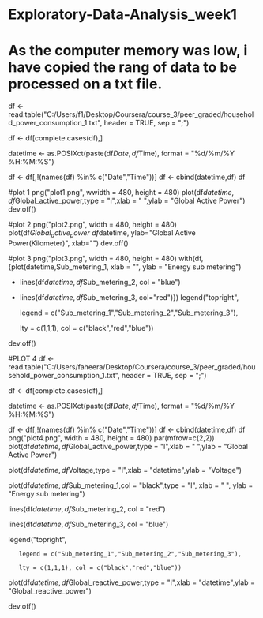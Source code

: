 # Exploratory-Data-Analysis_week1

# As the computer memory was low, i have copied the rang of data to be processed on a txt file.
df <- read.table("C:/Users/f1/Desktop/Coursera/course_3/peer_graded/household_power_consumption_1.txt", header = TRUE, sep = ";")

df <- df[complete.cases(df),]


datetime <- as.POSIXct(paste(df$Date, df$Time), format = "%d/%m/%Y %H:%M:%S")


df <- df[,!(names(df) %in% c("Date","Time"))]
df <- cbind(datetime,df)
df


#plot 1
png("plot1.png", wwidth = 480, height = 480)
plot(df$datetime,df$Global_active_power,type = "l",xlab = " ",ylab = "Global Active Power")
dev.off()


#plot 2
png("plot2.png", width = 480, height = 480)
plot(df$Global_active_power~df$datetime, ylab="Global Active Power(Kilometer)", xlab="")
dev.off()


#plot 3
png("plot3.png", width = 480, height = 480)
with(df, {plot(datetime,Sub_metering_1, xlab = "", ylab = "Energy sub metering")
  + lines(df$datetime,df$Sub_metering_2, col = "blue")
  + lines(df$datetime, df$Sub_metering_3, col="red")})
legend("topright",
       
       legend = c("Sub_metering_1","Sub_metering_2","Sub_metering_3"),
       
       lty = c(1,1,1), col = c("black","red","blue"))

 dev.off()


#PLOT 4
df <- read.table("C:/Users/faheera/Desktop/Coursera/course_3/peer_graded/household_power_consumption_1.txt", header = TRUE, sep = ";")

df <- df[complete.cases(df),]


datetime <- as.POSIXct(paste(df$Date, df$Time), format = "%d/%m/%Y %H:%M:%S")


df <- df[,!(names(df) %in% c("Date","Time"))]
df <- cbind(datetime,df)
df
png("plot4.png", width = 480, height = 480)
par(mfrow=c(2,2))
plot(df$datetime,df$Global_active_power,type = "l",xlab = " ",ylab = "Global Active Power")

plot(df$datetime,df$Voltage,type = "l",xlab = "datetime",ylab = "Voltage")

plot(df$datetime,df$Sub_metering_1,col = "black",type = "l", xlab = " ", ylab = "Energy sub metering")

lines(df$datetime,df$Sub_metering_2, col = "red")

lines(df$datetime, df$Sub_metering_3, col = "blue")

legend("topright",
       
       legend = c("Sub_metering_1","Sub_metering_2","Sub_metering_3"),
       
       lty = c(1,1,1), col = c("black","red","blue"))

plot(df$datetime,df$Global_reactive_power,type = "l",xlab = "datetime",ylab = "Global_reactive_power")

dev.off()



